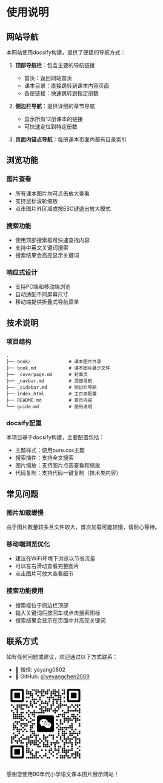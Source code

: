 # 使用说明

## 网站导航

本网站使用docsify构建，提供了便捷的导航方式：

1. **顶部导航栏**：包含主要的导航链接
   - 首页：返回网站首页
   - 课本目录：直接跳转到课本内容页面
   - 各册链接：快速跳转到指定册数

2. **侧边栏导航**：提供详细的章节导航
   - 显示所有12册课本的链接
   - 可快速定位到特定册数

3. **页面内锚点导航**：每册课本页面内都有目录索引

## 浏览功能

### 图片查看
- 所有课本图片均可点击放大查看
- 支持鼠标滚轮缩放
- 点击图片外区域或按ESC键退出放大模式

### 搜索功能
- 使用顶部搜索框可快速查找内容
- 支持中英文关键词搜索
- 搜索结果会高亮显示关键词

### 响应式设计
- 支持PC端和移动端浏览
- 自动适配不同屏幕尺寸
- 移动端提供折叠式导航菜单

## 技术说明

### 项目结构
```
.
├── book/              # 课本图片目录
├── book.md            # 课本图片展示文件
├── _coverpage.md      # 封面页
├── _navbar.md         # 顶部导航
├── _sidebar.md        # 侧边栏导航
├── index.html         # 主页面配置
├── README.md          # 首页内容
└── guide.md           # 使用说明
```

### docsify配置
本项目基于docsify构建，主要配置包括：
- 主题样式：使用pure.css主题
- 搜索插件：支持全文搜索
- 图片缩放：支持图片点击查看和缩放
- 代码复制：支持代码一键复制（技术类内容）

## 常见问题

### 图片加载缓慢
由于图片数量较多且文件较大，首次加载可能较慢，请耐心等待。

### 移动端浏览优化
- 建议在WiFi环境下浏览以节省流量
- 可以左右滑动查看完整图片
- 点击图片可放大查看细节

### 搜索功能使用
- 搜索框位于侧边栏顶部
- 输入关键词后按回车或点击搜索图标
- 搜索结果会显示在页面中并高亮关键词

## 联系方式

如有任何问题或建议，欢迎通过以下方式联系：

- 📧 微信: yeyang0802
- 🐙 GitHub: [@yeyangchen2009](https://github.com/yeyangchen2009)

![](/_media/lxfs.jpg)

感谢您使用90年代小学语文课本图片展示网站！
